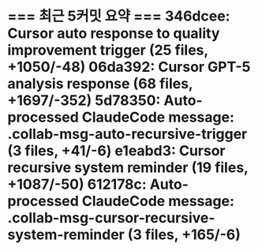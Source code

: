 === 최근 5커밋 요약 ===
346dcee: Cursor auto response to quality improvement trigger (25 files, +1050/-48)
06da392: Cursor GPT-5 analysis response (68 files, +1697/-352)
5d78350: Auto-processed ClaudeCode message: .collab-msg-auto-recursive-trigger (3 files, +41/-6)
e1eabd3: Cursor recursive system reminder (19 files, +1087/-50)
612178c: Auto-processed ClaudeCode message: .collab-msg-cursor-recursive-system-reminder (3 files, +165/-6)
=======================
